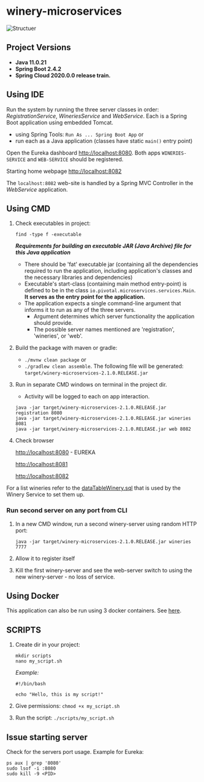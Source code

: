 # winery-microservices


![Structuer](https://github.com/x/winery-microservices/blob/master/structure.drawio.png)



## Project Versions
* **Java 11.0.21**
* **Spring Boot 2.4.2**
* **Spring Cloud 2020.0.0 release train.**

## Using IDE

Run the system by running the three server classes in order: _RegistrationService_, _WineriesService_ and _WebService_.  Each is a Spring Boot application using embedded Tomcat. 
- using Spring Tools: `Run As ... Spring Boot App` 
or 
- run each as a Java application (classes have static `main()` entry point)

Open the Eureka dashboard [http://localhost:8080](http://localhost:8080). 
Both apps `WINERIES-SERVICE` and `WEB-SERVICE` should be registered.  

Starting home webpage [http://localhost:8082](http://localhost:8082) 

The `localhost:8082` web-site is handled by a Spring MVC Controller in the _WebService_ application.

## Using CMD

1. Check executables in project:
    
    ```find -type f -executable```

   _**Requirements for building an executable JAR (Java Archive) file for this Java application**_
   * There should be 'fat' executable jar (containing all the dependencies required to run the application, including application's classes and the necessary libraries and dependencies)
   * Executable's start-class (containing main method entry-point) is defined to be in the class `io.pivotal.microservices.services.Main`. **It serves as the entry point for the application.**
   * The application expects a single command-line argument that informs it to run as any of the three servers.
     * Argument determines which server functionality the application should provide. 
     * The possible server names mentioned are 'registration', 'wineries', or 'web'.

2. Build the package with maven or gradle:
   * `./mvnw clean package` or 
   * `./gradlew clean assemble`.
   The following file will be generated: `target/winery-microservices-2.1.0.RELEASE.jar`

3. Run in separate CMD windows on terminal in the project dir. 
   * Activity will be logged to each on app interaction.
    ```
    java -jar target/winery-microservices-2.1.0.RELEASE.jar registration 8080
    java -jar target/winery-microservices-2.1.0.RELEASE.jar wineries 8081
    java -jar target/winery-microservices-2.1.0.RELEASE.jar web 8082
    ```
4. Check browser

    [http://localhost:8080](http://localhost:8080) - EUREKA

    [http://localhost:8081](http://localhost:8081)

    [http://localhost:8082](http://localhost:8082)

   
For a list wineries refer to the 
[dataTableWinery.sql](https://github.com/x/winery-microservices/blob/master/src/main/resources/database/dataTableWinery.sql) 
that is used by the Winery Service to set them up.

### Run second server on any port from CLI
1. In a new CMD window, run a second winery-server using random HTTP port:
   
    `java -jar target/winery-microservices-2.1.0.RELEASE.jar wineries 7777`
2. Allow it to register itself
3. Kill the first winery-server and see the web-server switch to using the new winery-server - no loss of service.

## Using Docker

This application can also be run using 3 docker containers. See [here](DOCKER.md).

## SCRIPTS
1. Create dir in your project:
    ```
    mkdir scripts
    nano my_script.sh
    ```
    _Example:_
    ```
    #!/bin/bash
    
    echo "Hello, this is my script!"
    ```

2. Give permissions: ```chmod +x my_script.sh```

3. Run the script: ```./scripts/my_script.sh```

## Issue starting server
Check for the servers port usage. Example for Eureka:
```
ps aux | grep '8080'
sudo lsof -i :8080
sudo kill -9 <PID>
```

